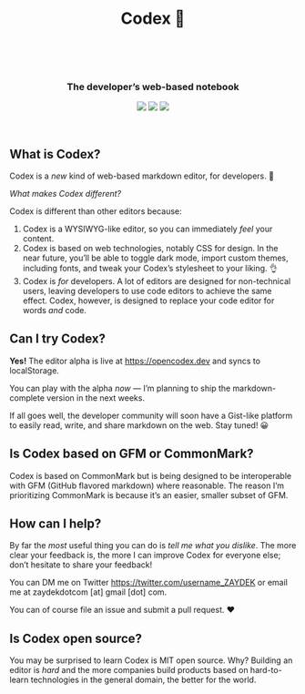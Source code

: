 <!-- https://github.com/streamich/react-use/blob/master/README.md -->
<div align="center">
  <h1>
    Codex 📘
    <br>
    <br>
  </h1>
</div>

<br>

<h3 align="center">
  The developer’s web-based notebook
</h2>
<p align="center">
  <img src="https://img.shields.io/badge/Chrome-black.svg?logo=google-chrome">
  <img src="https://img.shields.io/badge/Firefox-black.svg?logo=mozilla-firefox">
  <img src="https://img.shields.io/badge/Safari-black.svg?logo=safari">
</p>

<br>

## What is Codex?

Codex is a _new_ kind of web-based markdown editor, for developers. 🎉

_What makes Codex different?_

Codex is different than other editors because:

1. Codex is a WYSIWYG-like editor, so you can immediately _feel_ your content.
2. Codex is based on web technologies, notably CSS for design. In the near future, you’ll be able to toggle dark mode, import custom themes, including fonts, and tweak your Codex’s stylesheet to your liking. 👌
3. Codex is _for_ developers. A lot of editors are designed for non-technical users, leaving developers to use code editors to achieve the same effect. Codex, however, is designed to replace your code editor for words _and_ code.

## Can I try Codex?

**Yes!** The editor alpha is live at https://opencodex.dev and syncs to localStorage.

You can play with the alpha _now_ — I’m planning to ship the markdown-complete version in the next weeks.

If all goes well, the developer community will soon have a Gist-like platform to easily read, write, and share markdown on the web. Stay tuned! 😀

## Is Codex based on GFM or CommonMark?

Codex is based on CommonMark but is being designed to be interoperable with GFM (GitHub flavored markdown) where reasonable. The reason I’m prioritizing CommonMark is because it’s an easier, smaller subset of GFM.

## How can I help?

By far the _most_ useful thing you can do is _tell me what you dislike_. The more clear your feedback is, the more I can improve Codex for everyone else; don’t hesitate to share your feedback!

You can DM me on Twitter https://twitter.com/username_ZAYDEK or email me at zaydekdotcom [at] gmail [dot] com.

You can of course file an issue and submit a pull request. ❤️

## Is Codex open source?

You may be surprised to learn Codex is MIT open source. Why? Building an editor is _hard_ and the more companies build products based on hard-to-learn technologies in the general domain, the better for the world.
